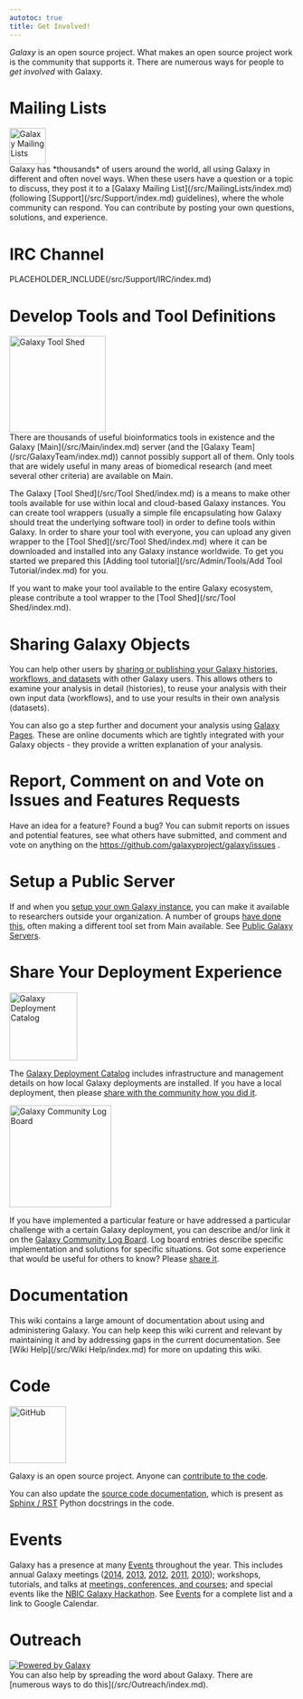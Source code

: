 ```yaml
---
autotoc: true
title: Get Involved!
---
```



<div class='right'></div>

*Galaxy* is an open source project.  What makes an open source project work is the community that supports it.  There are numerous ways for people to *get involved* with Galaxy.

# Mailing Lists

<div class='left'><a href='/src/MailingLists/index.md'><img src="/src/Images/Logos/MailmanLogoSmall.png" alt="Galaxy Mailing Lists" width="64" /></a></div> Galaxy has *thousands* of users around the world, all using Galaxy in different and often novel ways.  When these users have a question or a topic to discuss, they post it to a [Galaxy Mailing List](/src/MailingLists/index.md) (following [Support](/src/Support/index.md) guidelines), where the whole community can respond.  You can contribute by posting your own questions, solutions, and experience.

# IRC Channel

PLACEHOLDER_INCLUDE(/src/Support/IRC/index.md)

# Develop Tools and Tool Definitions

<div class='right'><a href='/src/Tool Shed/index.md'><img src="/src/Images/Logos/ToolShed.jpg" alt="Galaxy Tool Shed" width="170" /></a></div>
There are thousands of useful bioinformatics tools in existence and the Galaxy [Main](/src/Main/index.md) server (and the [Galaxy Team](/src/GalaxyTeam/index.md)) cannot possibly support all of them.  Only tools that are widely useful in many areas of biomedical research (and meet several other criteria) are available on Main.

The Galaxy [Tool Shed](/src/Tool Shed/index.md) is a means to make other tools available for use within local and cloud-based Galaxy instances.  You can create tool wrappers (usually a simple file encapsulating how Galaxy should treat the underlying software tool) in order to define tools within Galaxy.  In order to share your tool with everyone, you can upload any given wrapper to the [Tool Shed](/src/Tool Shed/index.md) where it can be downloaded and installed into any Galaxy instance worldwide. To get you started we prepared this [Adding tool tutorial](/src/Admin/Tools/Add Tool Tutorial/index.md) for you.

If you want to make your tool available to the entire Galaxy ecosystem, please contribute a tool wrapper to the [Tool Shed](/src/Tool Shed/index.md).

# Sharing Galaxy Objects

You can help other users by [sharing or publishing your Galaxy histories, workflows, and datasets](/src/Share/index.md) with other Galaxy users.  This allows others to examine your analysis in detail (histories), to reuse your analysis with their own input data (workflows), and to use your results in their own analysis (datasets).

You can also go a step further and document your analysis using [Galaxy Pages](/src/Learn/GalaxyPages/index.md).  These are online documents which are tightly integrated with your Galaxy objects - they provide a written explanation of your analysis.

# Report, Comment on and Vote on Issues and Features Requests

Have an idea for a feature?  Found a bug?  You can submit reports on issues and potential features, see what others have submitted, and comment and vote on anything on the https://github.com/galaxyproject/galaxy/issues .

# Setup a Public Server

If and when you [setup your own Galaxy instance](/src/Admin/GetGalaxy/index.md), you can make it available to researchers outside your organization.  A number of groups [have done this](/src/PublicGalaxyServers/index.md), often making a different tool set from Main available.  See [Public Galaxy Servers](/src/PublicGalaxyServers/index.md).

# Share Your Deployment Experience

<div class='left'><img src="/src/Images/Logos/GalaxyDeploymentCatalog200.png" alt="Galaxy Deployment Catalog" width="120" /></div> 

The [Galaxy Deployment Catalog](/src/Community/Deployments/index.md) includes infrastructure and management details on how local Galaxy deployments are installed.  If you have a local deployment, then please [share with the community how you did it](/src/Community/Deployments/index.md).

<div class='right'><img src="/src/Images/Logos/LogBoardWText200.png" alt="Galaxy Community Log Board" width="180" /></div>

If you have implemented a particular feature or have addressed a particular challenge with a certain Galaxy deployment, you can describe and/or link it on the [Galaxy Community Log Board](/src/Community/Logs/index.md).  Log board entries describe specific implementation and solutions for specific situations.  Got some experience that would be useful for others to know?  Please [share it](/src/Community/Logs/index.md).

# Documentation

This wiki contains a large amount of documentation about using and administering Galaxy.  You can help keep this wiki current and relevant by maintaining it and by addressing gaps in the current documentation.  See [Wiki Help](/src/Wiki Help/index.md) for more on updating this wiki.

# Code

<div class='right'><img src="/src/Images/Logos/GitHubLogoText.png" alt="GitHub" width="100" /></div>

Galaxy is an open source project.  Anyone can [contribute to the code](/src/Develop/index.md).

You can also update the [source code documentation](/src/Develop/SourceDoc/index.md), which is present as [Sphinx / RST](/src/Develop/SourceDoc/index.md) Python docstrings in the code.

# Events

Galaxy has a presence at many [Events](/src/Events/index.md) throughout the year.  This includes annual Galaxy meetings ([2014](/src/Events/GCC2014/index.md), [2013](/src/Events/GCC2013/index.md), [2012](/src/Events/GCC2012/index.md), [2011](/src/Events/GCC2011/index.md), [2010](/src/Events/GDC2010/index.md)); workshops, tutorials, and talks at [meetings, conferences, and courses](/src/Events/index.md); and special events like the [NBIC Galaxy Hackathon](https://wiki.nbic.nl/index.php/NBIC_Galaxy_Hackathon_project).  See [Events](/src/Events/index.md) for a complete list and a link to Google Calendar.

# Outreach

<div class='left'>
<a href='/src/Outreach/index.md'><img src="/src/Outreach/Powered by Galaxy/PoweredByGalaxy120.png" alt="Powered by Galaxy" /></a>
</div>
You can also help by spreading the word about Galaxy.  There are [numerous ways to do this](/src/Outreach/index.md).
